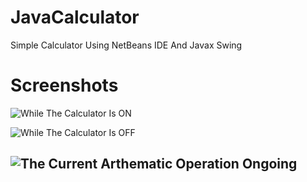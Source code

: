 # JavaCalculator
Simple Calculator Using NetBeans IDE And Javax Swing 
# Screenshots
![While The Calculator Is ON](https://github.com/ayushthepro111/JavaCalculator/assets/103628088/348a6b5b-2cfa-4451-9cb5-a149487e7846)

![While The Calculator Is OFF ](https://github.com/ayushthepro111/JavaCalculator/assets/103628088/0e43e0b2-a965-44a1-ba50-590f0c253e09)

![The Current Arthematic Operation Ongoing](https://github.com/ayushthepro111/JavaCalculator/assets/103628088/b1a52ed5-1395-42f0-81ba-579c92f1c957)
----------------------------------------------------------------------------------------------------------------------------------------------------------------------------------------------------------------
[^1]: My reference.
[^2]: Every new line should be prefixed with 2 spaces.  
  This allows you to have a footnote with multiple lines.
[^note]:
    Named footnotes will still render with numbers instead of the text but allow easier identification and linking.  
    This footnote also has been made with a different syntax using 4 spaces for new lines.
